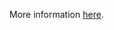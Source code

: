 More information [here](https://docs.prismacloud.io/en/enterprise-edition/policy-reference/aws-policies/aws-general-policies/bc-aws-general-38).
